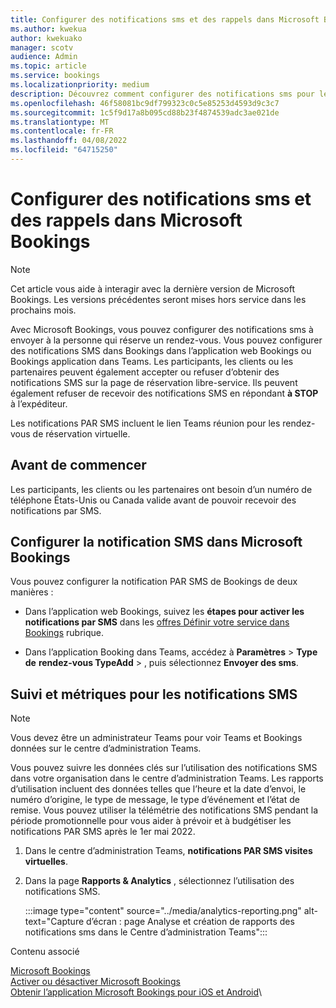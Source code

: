 ```yaml
---
title: Configurer des notifications sms et des rappels dans Microsoft Bookings
ms.author: kwekua
author: kwekuako
manager: scotv
audience: Admin
ms.topic: article
ms.service: bookings
ms.localizationpriority: medium
description: Découvrez comment configurer des notifications sms pour les clients, les clients et les partenaires dans Microsoft Bookings.
ms.openlocfilehash: 46f58081bc9df799323c0c5e85253d4593d9c3c7
ms.sourcegitcommit: 1c5f9d17a8b095cd88b23f4874539adc3ae021de
ms.translationtype: MT
ms.contentlocale: fr-FR
ms.lasthandoff: 04/08/2022
ms.locfileid: "64715250"
---
```

# <a name="configure-sms-text-notifications-and-reminders-in-microsoft-bookings"></a>Configurer des notifications sms et des rappels dans Microsoft Bookings

> [!NOTE]
> Cet article vous aide à interagir avec la dernière version de Microsoft Bookings. Les versions précédentes seront mises hors service dans les prochains mois.

Avec Microsoft Bookings, vous pouvez configurer des notifications sms à envoyer à la personne qui réserve un rendez-vous. Vous pouvez configurer des notifications SMS dans Bookings dans l’application web Bookings ou Bookings application dans Teams. Les participants, les clients ou les partenaires peuvent également accepter ou refuser d’obtenir des notifications SMS sur la page de réservation libre-service. Ils peuvent également refuser de recevoir des notifications SMS en répondant **à STOP** à l’expéditeur.

Les notifications PAR SMS incluent le lien Teams réunion pour les rendez-vous de réservation virtuelle.

## <a name="before-you-begin"></a>Avant de commencer

Les participants, les clients ou les partenaires ont besoin d’un numéro de téléphone États-Unis ou Canada valide avant de pouvoir recevoir des notifications par SMS.

## <a name="configure-sms-notification-in-microsoft-bookings"></a>Configurer la notification SMS dans Microsoft Bookings

Vous pouvez configurer la notification PAR SMS de Bookings de deux manières :

- Dans l’application web Bookings, suivez les **étapes pour activer les notifications par SMS** dans les [offres Définir votre service dans Bookings](define-service-offerings.md) rubrique.

- Dans l’application Booking dans Teams, accédez à **Paramètres** >  **Type de** **rendez-vous TypeAdd** > , puis sélectionnez **Envoyer des sms**.

## <a name="tracking-and-metrics-for-sms-notifications"></a>Suivi et métriques pour les notifications SMS

> [!NOTE]
> Vous devez être un administrateur Teams pour voir Teams et Bookings données sur le centre d’administration Teams.

Vous pouvez suivre les données clés sur l’utilisation des notifications SMS dans votre organisation dans le centre d’administration Teams. Les rapports d’utilisation incluent des données telles que l’heure et la date d’envoi, le numéro d’origine, le type de message, le type d’événement et l’état de remise. Vous pouvez utiliser la télémétrie des notifications SMS pendant la période promotionnelle pour vous aider à prévoir et à budgétiser les notifications PAR SMS après le 1er mai 2022.

1. Dans le centre d’administration Teams, **notifications PAR SMS visites virtuelles**.

2. Dans la page **Rapports & Analytics** , sélectionnez l’utilisation des notifications SMS.

    :::image type="content" source="../media/analytics-reporting.png" alt-text="Capture d’écran : page Analyse et création de rapports des notifications sms dans le Centre d’administration Teams":::

Contenu associé

[Microsoft Bookings](bookings-overview.md)\
[Activer ou désactiver Microsoft Bookings](turn-bookings-on-or-off.md)\
[Obtenir l’application Microsoft Bookings pour iOS et Android](get-bookings-app.md)\
